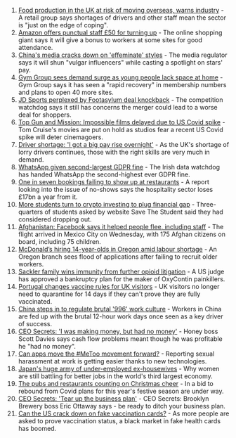1. [Food production in the UK at risk of moving overseas, warns industry](https://www.bbc.co.uk/news/business-58425516?at_medium=RSS&at_campaign=KARANGA) - A retail group says shortages of drivers and other staff mean the sector is "just on the edge of coping".
2. [Amazon offers punctual staff £50 for turning up](https://www.bbc.co.uk/news/business-58414875?at_medium=RSS&at_campaign=KARANGA) - The online shopping giant says it will give a bonus to workers at some sites for good attendance.
3. [China's media cracks down on 'effeminate' styles](https://www.bbc.co.uk/news/business-58394906?at_medium=RSS&at_campaign=KARANGA) - The media regulator says it will shun "vulgar influencers" while casting a spotlight on stars' pay.
4. [Gym Group sees demand surge as young people lack space at home](https://www.bbc.co.uk/news/business-58394904?at_medium=RSS&at_campaign=KARANGA) - Gym Group says it has seen a "rapid recovery" in membership numbers and plans to open 40 more sites.
5. [JD Sports perplexed by Footasylum deal knockback](https://www.bbc.co.uk/news/business-58408853?at_medium=RSS&at_campaign=KARANGA) - The competition watchdog says it still has concerns the merger could lead to a worse deal for shoppers.
6. [Top Gun and Mission: Impossible films delayed due to US Covid spike](https://www.bbc.co.uk/news/entertainment-arts-58419680?at_medium=RSS&at_campaign=KARANGA) - Tom Cruise's movies are put on hold as studios fear a recent US Covid spike will deter cinemagoers.
7. [Driver shortage: 'I got a big pay rise overnight'](https://www.bbc.co.uk/news/business-58394903?at_medium=RSS&at_campaign=KARANGA) - As the UK's shortage of lorry drivers continues, those with the right skills are very much in demand.
8. [WhatsApp given second-largest GDPR fine](https://www.bbc.co.uk/news/technology-58422465?at_medium=RSS&at_campaign=KARANGA) - The Irish data watchdog has handed WhatsApp the second-highest ever GDPR fine.
9. [One in seven bookings failing to show up at restaurants](https://www.bbc.co.uk/news/business-58413919?at_medium=RSS&at_campaign=KARANGA) - A report looking into the issue of no-shows says the hospitality sector loses £17bn a year from it.
10. [More students turn to crypto investing to plug financial gap](https://www.bbc.co.uk/news/business-58409442?at_medium=RSS&at_campaign=KARANGA) - Three-quarters of students asked by website Save The Student said they had considered dropping out.
11. [Afghanistan: Facebook says it helped people flee, including staff](https://www.bbc.co.uk/news/business-58417231?at_medium=RSS&at_campaign=KARANGA) - The flight arrived in Mexico City on Wednesday, with 175 Afghan citizens on board, including 75 children.
12. [McDonald’s hiring 14-year-olds in Oregon amid labour shortage](https://www.bbc.co.uk/news/business-58414597?at_medium=RSS&at_campaign=KARANGA) - An Oregon branch sees flood of applications after failing to recruit older workers.
13. [Sackler family wins immunity from further opioid litigation](https://www.bbc.co.uk/news/business-58414596?at_medium=RSS&at_campaign=KARANGA) - A US judge has approved a bankruptcy plan for the maker of OxyContin painkillers.
14. [Portugal changes vaccine rules for UK visitors](https://www.bbc.co.uk/news/business-58415127?at_medium=RSS&at_campaign=KARANGA) - UK visitors no longer need to quarantine for 14 days if they can't prove they are fully vaccinated.
15. [China steps in to regulate brutal '996' work culture](https://www.bbc.co.uk/news/world-asia-china-58381538?at_medium=RSS&at_campaign=KARANGA) - Workers in China are fed up with the brutal 12-hour work days once seen as a key driver of success.
16. [CEO Secrets: 'I was making money, but had no money'](https://www.bbc.co.uk/news/business-58319314?at_medium=RSS&at_campaign=KARANGA) - Honey boss Scott Davies says cash flow problems meant though he was profitable he "had no money".
17. [Can apps move the #MeToo movement forward?](https://www.bbc.co.uk/news/business-58260533?at_medium=RSS&at_campaign=KARANGA) - Reporting sexual harassment at work is getting easier thanks to new technologies.
18. [Japan's huge army of under-employed ex-housewives](https://www.bbc.co.uk/news/business-58301604?at_medium=RSS&at_campaign=KARANGA) - Why women are still battling for better jobs in the world's third largest economy.
19. [The pubs and restaurants counting on Christmas cheer](https://www.bbc.co.uk/news/business-58305616?at_medium=RSS&at_campaign=KARANGA) - In a bid to rebound from Covid plans for this year's festive season are under way.
20. [CEO Secrets: 'Tear up the business plan'](https://www.bbc.co.uk/news/business-58316843?at_medium=RSS&at_campaign=KARANGA) - CEO Secrets: Brooklyn Brewery boss Eric Ottaway says - be ready to ditch your business plan.
21. [Can the US crack down on fake vaccination cards?](https://www.bbc.co.uk/news/business-58309026?at_medium=RSS&at_campaign=KARANGA) - As more people are asked to prove vaccination status, a black market in fake health cards has boomed.
